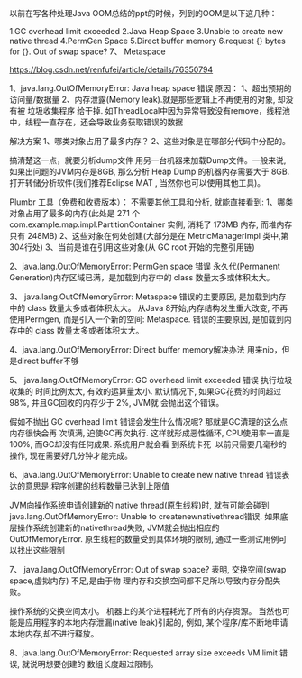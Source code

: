 以前在写各种处理Java OOM总结的ppt的时候，列到的OOM是以下这几种：

1.GC overhead limit exceeded
2.Java Heap Space
3.Unable to create new native thread
4.PermGen Space
5.Direct buffer memory
6.request {} bytes for {}. Out of swap space?
7、 Metaspace





https://blog.csdn.net/renfufei/article/details/76350794


1、java.lang.OutOfMemoryError: Java heap space 错误
原因：
1、超出预期的访问量/数据量
2、内存泄露(Memory leak).就是那些逻辑上不再使用的对象, 却没有被 垃圾收集程序 给干掉. 如ThreadLocal中因为异常导致没有remove，线程池中，线程一直存在，还会导致业务获取错误的数据


解决方案
1、哪类对象占用了最多内存？
2、这些对象是在哪部分代码中分配的。

搞清楚这一点，就要分析dump文件
用另一台机器来加载Dump文件。一般来说, 如果出问题的JVM内存是8GB, 那么分析 Heap Dump 的机器内存需要大于 8GB. 打开转储分析软件(我们推荐Eclipse MAT , 当然你也可以使用其他工具)。

Plumbr 工具（免费和收费版本）：
不需要其他工具和分析, 就能直接看到:
1、哪类对象占用了最多的内存(此处是 271 个 com.example.map.impl.PartitionContainer 实例, 消耗了 173MB 内存, 而堆内存只有 248MB)
2、这些对象在何处创建(大部分是在 MetricManagerImpl 类中,第304行处)
3、当前是谁在引用这些对象(从 GC root 开始的完整引用链)



2、java.lang.OutOfMemoryError: PermGen space 错误
永久代(Permanent Generation)内存区域已满，是加载到内存中的 class 数量太多或体积太大。


3、 java.lang.OutOfMemoryError: Metaspace 错误的主要原因, 是加载到内存中的 class 数量太多或者体积太大。
从Java 8开始,内存结构发生重大改变, 不再使用Permgen, 而是引入一个新的空间: Metaspace. 
错误的主要原因, 是加载到内存中的 class 数量太多或者体积太大。


4、java.lang.OutOfMemoryError: Direct buffer memory解决办法
用来nio，但是direct buffer不够



5、 java.lang.OutOfMemoryError: GC overhead limit exceeded 错误
执行垃圾收集的 时间比例太大, 有效的运算量太小. 默认情况下, 如果GC花费的时间超过 98%, 并且GC回收的内存少于 2%, JVM就 会抛出这个错误。

假如不抛出 GC overhead limit 错误会发生什么情况呢? 那就是GC清理的这么点内存很快会再 次填满, 迫使GC再次执行. 这样就形成恶性循环, CPU使用率一直是100%, 而GC却没有任何成果. 系统用户就会看 到系统卡死 ­ 以前只需要几毫秒的操作, 现在需要好几分钟才能完成。



6、java.lang.OutOfMemoryError: Unable to create new native thread 错误表达的意思是:程序创建的线程数量已达到上限值

JVM向操作系统申请创建新的 native thread(原生线程)时, 就有可能会碰到 java.lang.OutOfMemoryError: Unable to createnewnativethread错误.
如果底层操作系统创建新的nativethread失败, JVM就会抛出相应的 OutOfMemoryError. 
原生线程的数量受到具体环境的限制, 通过一些测试用例可以找出这些限制



7、 java.lang.OutOfMemoryError: Out of swap space? 表明, 交换空间(swap space,虚拟内存) 不足,是由于物 理内存和交换空间都不足所以导致内存分配失败。

操作系统的交换空间太小。
机器上的某个进程耗光了所有的内存资源。
当然也可能是应用程序的本地内存泄漏(native leak)引起的, 例如, 某个程序/库不断地申请本地内存,却不进行释放。


8、java.lang.OutOfMemoryError: Requested array size exceeds VM limit 错误, 就说明想要创建的 数组长度超过限制。



















